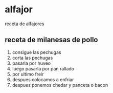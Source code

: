 # alfajor
receta de alfajores
## receta de milanesas de pollo
1. consigue las pechugas
2. corta las pechugas 
3. pasarla por huveo
4. luego pasarla por pan rallado
5. por ultimo freir
6. despues colocamos a enfriar
7. despues ponemos chedar y panceta o bacon
